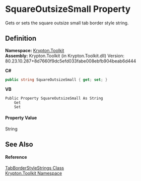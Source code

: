 # SquareOutsizeSmall Property


Gets or sets the square outsize small tab border style string.



## Definition
**Namespace:** <a href="79d2eac2-21f4-54ff-7552-b20c33c30600.md">Krypton.Toolkit</a>  
**Assembly:** Krypton.Toolkit (in Krypton.Toolkit.dll) Version: 80.23.10.287+8d7660f9dc5efd033fabe008ebfb904beab6d444

**C#**
``` C#
public string SquareOutsizeSmall { get; set; }
```
**VB**
``` VB
Public Property SquareOutsizeSmall As String
	Get
	Set
```



#### Property Value
String

## See Also


#### Reference
<a href="686f4c78-ff54-9a69-65ab-11ed7f1d8c9a.md">TabBorderStyleStrings Class</a>  
<a href="79d2eac2-21f4-54ff-7552-b20c33c30600.md">Krypton.Toolkit Namespace</a>  
